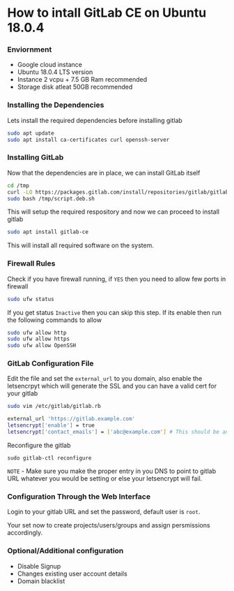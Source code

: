 # How to intall GitLab CE on Ubuntu 18.0.4

### Enviornment
- Google cloud instance
- Ubuntu 18.0.4 LTS version
- Instance 2 vcpu + 7.5 GB Ram recommended
- Storage disk atleat 50GB recommended

### Installing the Dependencies
Lets install the required dependencies before installing gitlab

```bash
sudo apt update
sudo apt install ca-certificates curl openssh-server
```

### Installing GitLab
Now that the dependencies are in place, we can install GitLab itself


```bash
cd /tmp
curl -LO https://packages.gitlab.com/install/repositories/gitlab/gitlab-ce/script.deb.sh
sudo bash /tmp/script.deb.sh
```
This will setup the required respository and now we can proceed to install gitlab

```bash
sudo apt install gitlab-ce
```
This will install all required software on the system.

### Firewall Rules
Check if you have firewall running, if `YES` then you need to allow few ports in firewall

```bash
sudo ufw status
```
If you get status `Inactive` then you can skip this step. If its enable then run the following commands to allow 

```bash
sudo ufw allow http
sudo ufw allow https
sudo ufw allow OpenSSH
```

### GitLab Configuration File

Edit the file and set the `external_url` to you domain, also enable the letsencrpyt which will generate the SSL and you can have a valid cert for your gitlab

```bash
sudo vim /etc/gitlab/gitlab.rb

external_url 'https://gitlab.example.com'
letsencrypt['enable'] = true
letsencrypt['contact_emails'] = ['abc@example.com'] # This should be an array of email addresses to add as contacts

```

Reconfigure the gitlab
```
sudo gitlab-ctl reconfigure
```

`NOTE` - Make sure you make the proper entry in you DNS to point to gitlab URL whatever you would be setting or else your letsencrypt will fail.

### Configuration Through the Web Interface

Login to your gitlab URL and set the password, default user is `root`.

Your set now to create projects/users/groups and assign persmissions accordingly.

### Optional/Additional configuration
- Disable Signup
- Changes existing user account details
- Domain blacklist







